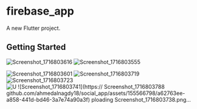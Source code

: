 # firebase_app

A new Flutter project.

## Getting Started

![Screenshot_1716803616](https://github.com/ahmedalnagdy18/social_app/assets/155566798/e12c86c4-1438-4d16-8d73-4a31ef908ac7)
![Screenshot_1716803555](https://github.com/ahmedalnagdy18/social_app/assets/155566798/0f37ca9c-0af1-48ff-8b1f-0cf137ad8f9e)

![Screenshot_1716803601](https://github.com/ahmedalnagdy18/social_app/assets/155566798/85bf9430-d151-4988-a092-4ce67d12855a)
![Screenshot_1716803719](https://github.com/ahmedalnagdy18/social_app/assets/155566798/65a7a81e-c246-409e-bde7-3bedaee97ad1)
![Screenshot_1716803723](https://github.com/ahmedalnagdy18/social_app/assets/155566798/cc3145ce-f8e6-4386-a42f-4e0b029a3357)
![U
![Screenshot_1716803741](https://
![Screenshot_1716803788](https://github.com/ahmedalnagdy18/social_app/assets/155566798/3a2ec92d-93a1-4962-8279-0a1811f14e25)
github.com/ahmedalnagdy18/social_app/assets/155566798/a62763ee-a858-441d-bd46-3a7e74a90a3f)
ploading Screenshot_1716803738.png…]()
 
 
